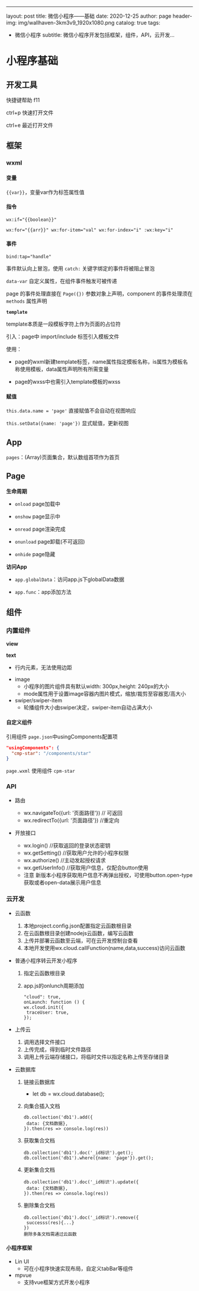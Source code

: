 ---

layout:     post
title:      微信小程序——基础
date:       2020-12-25
author:     page
header-img: img/wallhaven-3km3v9_1920x1080.png
catalog: true
tags:

- 微信小程序
  subtitle:   微信小程序开发包括框架，组件，API，云开发...

# 小程序基础

## 开发工具

快捷键帮助  f11

ctrl+p 快速打开文件

ctrl+e 最近打开文件

## 框架

### wxml

#### 变量

`{{var}}`，变量var作为标签属性值

#### 指令

`wx:if="{{boolean}}"`

`wx:for="{{arr}}" wx:for-item="val" wx:for-index="i" :wx:key="i"`

#### 事件

`bind:tap="handle"`

事件默认向上冒泡，使用 `catch:` 关键字绑定的事件将被阻止冒泡

`data-var` 自定义属性，在组件事件触发可被传递

page 的事件处理直接在 `Page({})` 参数对象上声明，component 的事件处理须在 `methods` 属性声明

**`template`**

template本质是一段模板字符上作为页面的占位符

引入：page中 import/include 标签引入模板文件

使用：

- page的wxml新建template标签，name属性指定模板名称，is属性为模板名称使用模板，data属性声明所有所需变量

- page的wxss中也需引入template模板的wxss

#### 赋值

`this.data.name = 'page'` 直接赋值不会自动在视图响应

`this.setData({name: 'page'})` 显式赋值，更新视图

## App

`pages`：(Array)页面集合，默认数组首项作为首页

## Page

**生命周期**

- `onload` page加载中

- `onshow` page显示中

- `onread` page渲染完成

- `onunload` page卸载(不可返回)

- `onhide` page隐藏

**访问App**

- `app.globalData`：访问app.js下globalData数据

- `app.func`：app添加方法

## 组件

### 内置组件

**view**

**text**

+ 行内元素，无法使用边距
- image
  + 小程序的图片组件具有默认width: 300px,height: 240px的大小
  + mode属性用于设置image容器内图片模式，缩放/裁剪至容器宽/高大小
- swiper/swiper-item
  + 轮播组件大小由swiper决定，swiper-item自动占满大小

#### 自定义组件

引用组件 `page.json`中usingComponents配置项

```json
"usingComponents": {
  "cmp-star": "/components/star"
}
```

`page.wxml` 使用组件 `cpm-star`

### API

- 路由
  
  + wx.navigateTo({url: '页面路径'}) // 可返回
  + wx.redirectTo({url: '页面路径'}) //重定向

- 开放接口
  
  + wx.login() //获取返回的登录状态密钥
  + wx.getSetting() //获取用户允许的小程序权限
  + wx.authorize() //主动发起授权请求
  + wx.getUserInfo()  //获取用户信息，仅配合button使用
  + 注意
      新版本小程序获取用户信息不再弹出授权，可使用button.open-type获取或者open-data展示用户信息

### 云开发

- 云函数
  
  1. 本地project.config.json配置指定云函数根目录
  2. 在云函数根目录创建nodejs云函数，编写云函数
  3. 上传并部署云函数至云端，可在云开发控制台查看
  4. 本地开发使用wx.cloud.callFunction(name,data,success)访问云函数

- 普通小程序转云开发小程序
  
  1. 指定云函数根目录
  
  2. app.js的onlunch周期添加
     
     ```
     "cloud": true,
     onLaunch: function () {
     wx.cloud.init({
      traceUser: true,
     });
     ```

- 上传云
  
  1. 调用选择文件接口
  2. 上传完成，得到临时文件路径
  3. 调用上传云端存储接口，将临时文件以指定名称上传至存储目录

- 云数据库
  
  1. 链接云数据库
     
     + let db = wx.cloud.database();
  
  2. 向集合插入文档
     
     ```
     db.collection('db1').add({
      data: {文档数据},
     }).then(res => console.log(res))
     ```
  
  3. 获取集合文档
     
     ```
     db.collection('db1').doc('_id标识').get();
     db.collection('db1').where({name: 'page'}).get();
     ```
  
  4. 更新集合文档
     
     ```
     db.collection('db1').doc('_id标识').update({
      data: {文档数据},
     }).then(res => console.log(res))
     ```
  
  5. 删除集合文档
     
     ```
     db.collection('db1').doc('_id标识').remove({
      successs(res){...}
     })
     删除多条文档需通过云函数
     ```

#### 小程序框架

- Lin UI
  + 可在小程序快速实现布局，自定义tabBar等组件
- mpvue
  + 支持vue框架方式开发小程序
